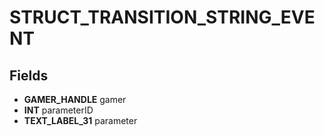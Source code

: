 # STRUCT_TRANSITION_STRING_EVENT

## Fields
* **GAMER_HANDLE** gamer
* **INT** parameterID
* **TEXT_LABEL_31** parameter